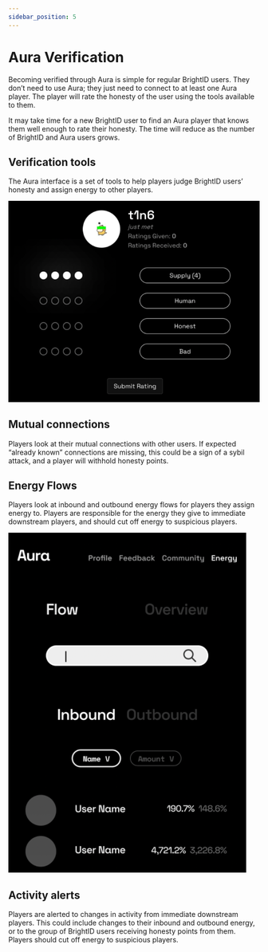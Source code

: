 ```yaml
---
sidebar_position: 5
---
```


# Aura Verification

Becoming verified through Aura is simple for regular BrightID users. They don’t need to use Aura; they just need to connect to at least one Aura player. The player will rate the honesty of the user using the tools available to them.

It may take time for a new BrightID user to find an Aura player that knows them well enough to rate their honesty. The time will reduce as the number of BrightID and Aura users grows.

## Verification tools

The Aura interface is a set of tools to help players judge BrightID users’ honesty and assign energy to other players.

![Example banner](../static/img/interface.png)

## Mutual connections

Players look at their mutual connections with other users. If expected “already known” connections are missing, this could be a sign of a sybil attack, and a player will withhold honesty points.

## Energy Flows

Players look at inbound and outbound energy flows for players they assign energy to. Players are responsible for the energy they give to immediate downstream players, and should cut off energy to suspicious players.

![Example banner](../static/img/energy-dash.png)

## Activity alerts

Players are alerted to changes in activity from immediate downstream players. This could include changes to their inbound and outbound energy, or to the group of BrightID users receiving honesty points from them. Players should cut off energy to suspicious players.